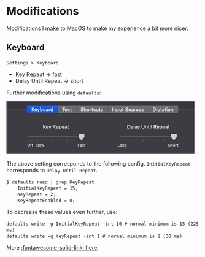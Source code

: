 Modifications
===

Modifications I make to MacOS to make my experience a bit more nicer.

Keyboard
---

`Settings > Keyboard`

- Key Repeat -> fast
- Delay Until Repeat -> short

Further modifications using `defaults`:

![Image](assets/keyboard-repeat.png)

 The above setting corresponds to the following config. `InitialKeyRepeat` corresponds to `Delay Until Repeat`.

```
$ defaults read | grep KeyRepeat
    InitialKeyRepeat = 15;
    KeyRepeat = 2;
    KeyRepeatEnabled = 0;
```

To decrease these values even further, use:

```
defaults write -g InitialKeyRepeat -int 10 # normal minimum is 15 (225 ms)
defaults write -g KeyRepeat -int 1 # normal minimum is 2 (30 ms)
```

More [:fontawesome-solid-link: here](https://apple.stackexchange.com/questions/10467/how-to-increase-keyboard-key-repeat-rate-on-os-x).
